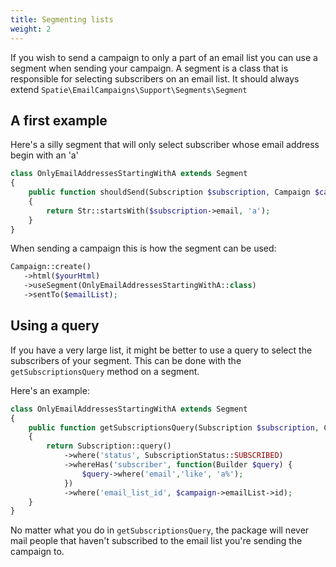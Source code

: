 ```yaml
---
title: Segmenting lists
weight: 2
---
```


If you wish to send a campaign to only a part of an email list you can use a segment when sending your campaign. A segment is a class that is responsible for selecting subscribers on an email list. It should always extend `Spatie\EmailCampaigns\Support\Segments\Segment`

## A first example

Here's a silly segment that will only select subscriber whose email address begin with an 'a'

```php
class OnlyEmailAddressesStartingWithA extends Segment
{
    public function shouldSend(Subscription $subscription, Campaign $campaign): bool
    {
        return Str::startsWith($subscription->email, 'a');
    }
}
```

When sending a campaign this is how the segment can be used:

```php
Campaign::create()
   ->html($yourHtml)
   ->useSegment(OnlyEmailAddressesStartingWithA::class)
   ->sentTo($emailList);
```

## Using a query

If you have a very large list, it might be better to use a query to select the subscribers of your segment. This can be done with the `getSubscriptionsQuery` method on a segment.

Here's an example:

```php
class OnlyEmailAddressesStartingWithA extends Segment
{
    public function getSubscriptionsQuery(Subscription $subscription, Campaign $campaign): bool
    {
        return Subscription::query()
            ->where('status', SubscriptionStatus::SUBSCRIBED)
            ->whereHas('subscriber', function(Builder $query) {
                $query->where('email','like', 'a%');
            })
            ->where('email_list_id', $campaign->emailList->id);
    }
}
```

No matter what you do in `getSubscriptionsQuery`, the package will never mail people that haven't subscribed to the email list you're sending the campaign to.
